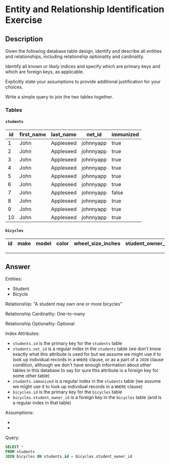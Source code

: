 # Entity and Relationship Identification Exercise

## Description

Given the following database table design, identify and describe all entities and relationships, including relationship optionality and cardinality.

Identify all known or likely indices and specify which are primary keys and which are foreign keys, as applicable.

Explicitly state your assumptions to provide additional justification for your choices.

Write a simple query to join the two tables together.

### Tables

#### `students`

id | first_name | last_name | net_id | immunized
--- | --- | --- | --- | ---
1 | John | Appleseed | johnnyapp | true
2 | John | Appleseed | johnnyapp | true
3 | John | Appleseed | johnnyapp | true
4 | John | Appleseed | johnnyapp | true
5 | John | Appleseed | johnnyapp | true
6 | John | Appleseed | johnnyapp | true
7 | John | Appleseed | johnnyapp | false
8 | John | Appleseed | johnnyapp | true
9 | John | Appleseed | johnnyapp | true
10 | John | Appleseed | johnnyapp | true

#### `bicycles`

id | make | model | color | wheel_size_inches | student_owner_id
--- | --- | --- | --- | --- | ---



<hr>

## Answer

Entities:
 + Student
 + Bicycle

Relationship: "A student may own one or more bicycles"

Relationship Cardinality: One-to-many

Relationship Optionality: Optional

Index Attributes:
 + `students.id` is the primary key for the `students` table
 + `students.net_id` is a regular index in the `students` table (we don't know exactly what this attribute is used for but we assume we might use it to look up individual records in a `WHERE` clause, or as a part of a `JOIN` clause condition, although we don't have enough information about other tables in this database to say for sure this attribute is a foreign key for some other table)
 + `students.immunized` is a regular index in the `students` table (we assume we might use it to look up individual records in a `WHERE` clause)
 + `bicycles.id` is the primary key for the `bicycles` table
 + `bicycles.student_owner_id` is a foreign key in the `bicycles` table (and is a regular index in that table)

Assumptions:

 +
 +

Query:

```` sql
SELECT *
FROM students
JOIN bicycles ON students.id = bicycles.student_owner_id
````
